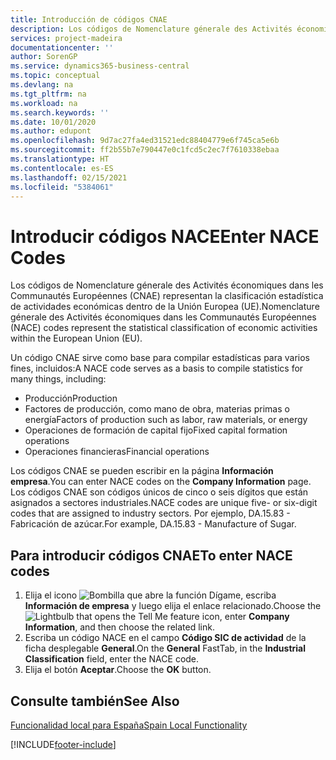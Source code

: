 ```yaml
---
title: Introducción de códigos CNAE
description: Los códigos de Nomenclature génerale des Activités économiques dans les Communautés Européennes (CNAE) representan la clasificación estadística de actividades económicas dentro de la Unión Europea (UE).
services: project-madeira
documentationcenter: ''
author: SorenGP
ms.service: dynamics365-business-central
ms.topic: conceptual
ms.devlang: na
ms.tgt_pltfrm: na
ms.workload: na
ms.search.keywords: ''
ms.date: 10/01/2020
ms.author: edupont
ms.openlocfilehash: 9d7ac27fa4ed31521edc88404779e6f745ca5e6b
ms.sourcegitcommit: ff2b55b7e790447e0c1fcd5c2ec7f7610338ebaa
ms.translationtype: HT
ms.contentlocale: es-ES
ms.lasthandoff: 02/15/2021
ms.locfileid: "5384061"
---
```

# <a name="enter-nace-codes"></a><span data-ttu-id="e0c00-103">Introducir códigos NACE</span><span class="sxs-lookup"><span data-stu-id="e0c00-103">Enter NACE Codes</span></span>
<span data-ttu-id="e0c00-104">Los códigos de Nomenclature génerale des Activités économiques dans les Communautés Européennes (CNAE) representan la clasificación estadística de actividades económicas dentro de la Unión Europea (UE).</span><span class="sxs-lookup"><span data-stu-id="e0c00-104">Nomenclature génerale des Activités économiques dans les Communautés Européennes (NACE) codes represent the statistical classification of economic activities within the European Union (EU).</span></span>  

<span data-ttu-id="e0c00-105">Un código CNAE sirve como base para compilar estadísticas para varios fines, incluidos:</span><span class="sxs-lookup"><span data-stu-id="e0c00-105">A NACE code serves as a basis to compile statistics for many things, including:</span></span>  

- <span data-ttu-id="e0c00-106">Producción</span><span class="sxs-lookup"><span data-stu-id="e0c00-106">Production</span></span>  
- <span data-ttu-id="e0c00-107">Factores de producción, como mano de obra, materias primas o energía</span><span class="sxs-lookup"><span data-stu-id="e0c00-107">Factors of production such as labor, raw materials, or energy</span></span>  
- <span data-ttu-id="e0c00-108">Operaciones de formación de capital fijo</span><span class="sxs-lookup"><span data-stu-id="e0c00-108">Fixed capital formation operations</span></span>  
- <span data-ttu-id="e0c00-109">Operaciones financieras</span><span class="sxs-lookup"><span data-stu-id="e0c00-109">Financial operations</span></span>  

<span data-ttu-id="e0c00-110">Los códigos CNAE se pueden escribir en la página **Información empresa**.</span><span class="sxs-lookup"><span data-stu-id="e0c00-110">You can enter NACE codes on the **Company Information** page.</span></span> <span data-ttu-id="e0c00-111">Los códigos CNAE son códigos únicos de cinco o seis dígitos que están asignados a sectores industriales.</span><span class="sxs-lookup"><span data-stu-id="e0c00-111">NACE codes are unique five- or six-digit codes that are assigned to industry sectors.</span></span> <span data-ttu-id="e0c00-112">Por ejemplo, DA.15.83 - Fabricación de azúcar.</span><span class="sxs-lookup"><span data-stu-id="e0c00-112">For example, DA.15.83 - Manufacture of Sugar.</span></span>  

## <a name="to-enter-nace-codes"></a><span data-ttu-id="e0c00-113">Para introducir códigos CNAE</span><span class="sxs-lookup"><span data-stu-id="e0c00-113">To enter NACE codes</span></span>  

1.  <span data-ttu-id="e0c00-114">Elija el icono ![Bombilla que abre la función Dígame](../../media/ui-search/search_small.png "Dígame qué desea hacer"), escriba **Información de empresa** y luego elija el enlace relacionado.</span><span class="sxs-lookup"><span data-stu-id="e0c00-114">Choose the ![Lightbulb that opens the Tell Me feature](../../media/ui-search/search_small.png "Tell me what you want to do") icon, enter **Company Information**, and then choose the related link.</span></span>  
2.  <span data-ttu-id="e0c00-115">Escriba un código NACE en el campo **Código SIC de actividad** de la ficha desplegable **General**.</span><span class="sxs-lookup"><span data-stu-id="e0c00-115">On the **General** FastTab, in the **Industrial Classification** field, enter the NACE code.</span></span>  
3.  <span data-ttu-id="e0c00-116">Elija el botón **Aceptar**.</span><span class="sxs-lookup"><span data-stu-id="e0c00-116">Choose the **OK** button.</span></span>  

## <a name="see-also"></a><span data-ttu-id="e0c00-117">Consulte también</span><span class="sxs-lookup"><span data-stu-id="e0c00-117">See Also</span></span>  
 [<span data-ttu-id="e0c00-118">Funcionalidad local para España</span><span class="sxs-lookup"><span data-stu-id="e0c00-118">Spain Local Functionality</span></span>](spain-local-functionality.md)


[!INCLUDE[footer-include](../../includes/footer-banner.md)]
